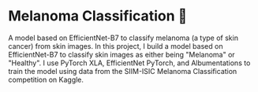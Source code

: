 # Melanoma Classification 🔬
A model based on EfficientNet-B7 to classify melanoma (a type of skin cancer) from skin images. In this project, I build a model based on EfficientNet-B7 to classify skin images as either being "Melanoma" or "Healthy". I use PyTorch XLA, EfficientNet PyTorch, and Albumentations to train the model using data from the SIIM-ISIC Melanoma Classification competition on Kaggle.
